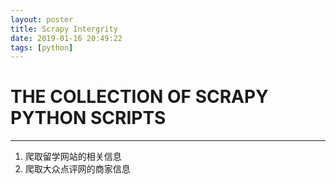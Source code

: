 ```yaml
---
layout: poster
title: Scrapy Intergrity
date: 2019-01-16 20:49:22
tags: [python]
---
```

# THE COLLECTION OF SCRAPY PYTHON SCRIPTS

***
 1. 爬取留学网站的相关信息 
 2. 爬取大众点评网的商家信息